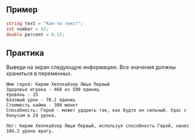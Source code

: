 ## Пример
```cs
string text = "Как-то текст";
int number = 42;
double percent = 0.15;
```

## Практика
Выведи на экран следующую информацию. Все значения должны храниться в переменных. 
```
Имя героя: Кирию Хеллкайзер Люци Первый 
Здоровье игрока - 468 из 500 единиц
Уровень - 15
Базовый урон - 78.2 единиц
Стоимость найма - 300 монет
Способность: Герой - может ударить так, как будто он сильный. Удас с бонусом в 24 урона.

Лог: Кирию Хеллкайзер Люци Первый, используя способность Герой, нанес 104.2 урона врагу. 
```
